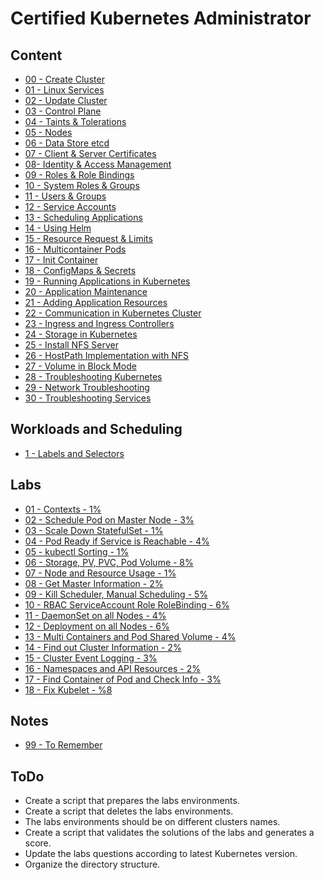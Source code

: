 # Certified Kubernetes Administrator

## Content

- [00 - Create Cluster](00-create-cluster.md)
- [01 - Linux Services](01-linux-services.md)
- [02 - Update Cluster](02-update-cluster.md)
- [03 - Control Plane](03-control-plane.md)
- [04 - Taints & Tolerations](04-taints-tolerations.md)
- [05 - Nodes](05-nodes.md)
- [06 - Data Store etcd](06-datastore-etcd.md)
- [07 - Client & Server Certificates](07-client-and-server-certificates.md)
- [08-  Identity & Access Management](08-identity-and-access-management.md)
- [09 - Roles & Role Bindings](09-roles-and-role-bindings.md)
- [10 - System Roles & Groups](10-system-roles-and-groups.md)
- [11 - Users & Groups](11-users-and-groups.md)
- [12 - Service Accounts](12-service-accounts.md)
- [13 - Scheduling Applications](13-scheduling-applications.md)
- [14 - Using Helm](14-using-helm.md)
- [15 - Resource Request & Limits](15-resource-requests-and-limits.md)
- [16 - Multicontainer Pods](16-multicontainer-pods.md)
- [17 - Init Container](17-init-container.md)
- [18 - ConfigMaps & Secrets](18-configmaps-and-secrets.md)
- [19 - Running Applications in Kubernetes](19-running-applications-in-kubernetes.md)
- [20 - Application Maintenance](20-application-maintenance.md)
- [21 - Adding Application Resources](21-adding-application-resources.md)
- [22 - Communication in Kubernetes Cluster](22-communication-kubernetes-cluster.md)
- [23 - Ingress and Ingress Controllers](23-ingress-and-ingress-controllers.md)
- [24 - Storage in Kubernetes](24-storage-in-kubernetes.md)
- [25 - Install NFS Server](25-install-nfs-server.md)
- [26 - HostPath Implementation with NFS](26-hostpath-implementation-with-nfs.md)
- [27 - Volume in Block Mode](27-volume-in-block-mode.md)
- [28 - Troubleshooting Kubernetes](28-troubleshooting-kubernetes.md)
- [29 - Network Troubleshooting](29-network-troubleshooting.md)
- [30 - Troubleshooting Services](30-troubleshooting-services.md)

## Workloads and Scheduling

- [1 - Labels and Selectors](workloads-and-scheduling/01-labels-and-selectors.md)

## Labs

- [01 - Contexts - 1%](labs/01-contexts.md)
- [02 - Schedule Pod on Master Node - 3%](labs/02-schedule-pod-on-master-node.md)
- [03 - Scale Down StatefulSet - 1%](labs/03-scale-down-statefulset.md)
- [04 - Pod Ready if Service is Reachable - 4%](labs/04-pod-ready-if-service-is-reachable.md)
- [05 - kubectl Sorting - 1%](labs/05-kubectl-sorting.md)
- [06 - Storage, PV, PVC, Pod Volume - 8%](labs/06-storage-pv-pvc-pod-volume.md)
- [07 - Node and Resource Usage - 1%](labs/07-node-and-resource-usage.md)
- [08 - Get Master Information - 2%](labs/08-get-master-information.md)
- [09 - Kill Scheduler, Manual Scheduling - 5%](labs/09-kill-scheduler-manual-scheduling.md)
- [10 - RBAC ServiceAccount Role RoleBinding - 6%](labs/10-rbac-serviceaccount-role-rolebinding.md)
- [11 - DaemonSet on all Nodes - 4%](labs/11-daemonset-on-all-nodes.md)
- [12 - Deployment on all Nodes - 6%](labs/12-deployment-on-all-nodes.md)
- [13 - Multi Containers and Pod Shared Volume - 4%](labs/13-mult-containers-and-pod-shared-volume.md)
- [14 - Find out Cluster Information - 2%](labs/14-find-out-cluster-information.md)
- [15 - Cluster Event Logging - 3%](labs/15-cluster-event-logging.md)
- [16 - Namespaces and API Resources - 2%](labs/16-namespaces-and-api-resources.md)
- [17 - Find Container of Pod and Check Info - 3%](labs/18-fix-kubelet.md)
- [18 - Fix Kubelet - %8](labs/18-fix-kubelet.md)

## Notes

- [99 - To Remember](99-to-remember.md)

## ToDo

- Create a script that prepares the labs environments.
- Create a script that deletes the labs environments.
- The labs environments should be on different clusters names.
- Create a script that validates the solutions of the labs and generates a score.
- Update the labs questions according to latest Kubernetes version.
- Organize the directory structure.